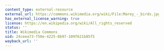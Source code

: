 ```yaml
---
content_type: external-resource
external_url: https://commons.wikimedia.org/wiki/File:Marey_-_birds.jpg
has_external_license_warning: true
license: https://en.wikipedia.org/wiki/All_rights_reserved
status: ''
title: Wikimedia Commons
uid: 24ceea73-f50e-4225-8b97-109f621b85f5
wayback_url: ''
---
```

